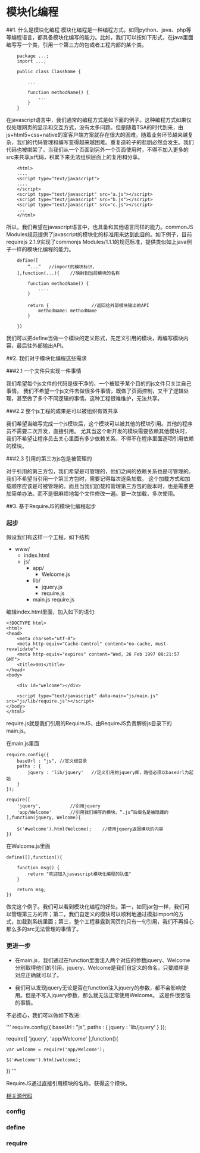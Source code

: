模块化编程
=========

##1. 什么是模块化编程
模块化编程是一种编程方式。如同python、java、php等等编程语言，都具备模块化编写的能力。比如，我们可以按如下形式，在java里面编写写一个类，引用一个第三方的包或者工程内部的某个类。

```
	package ...;
	import ...;

	public class ClassName {

		...

		function methodName() {
			...
		}
	}
```

在javascript语言中，我们通常的编程方式是如下面的例子。这种编程方式如果仅仅处理网页的显示和交互方式，没有太多问题。但是随着TSA的时代到来，由js+html5+css+native的富客户端方案就存在很大的困难。随着业务环节越来越复杂，我们的代码管理和编写变得越来越困难。重复造轮子的悲剧必然会发生。我们代码也被绑架了，当我们从一个页面到另外一个页面使用时，不得不加入更多的src来共享js代码，积累下来无法组织层面上的复用和分享。

```
	<html>
	....
	<script type="text/javascript">
	....
	</script>
	<script type="text/javascript" src="a.js"></script>
	<script type="text/javascript" src="b.js"></script>
	<script type="text/javascript" src="c.js"></script>
	...
	</html>

```


所以，我们希望在javascript语言中，也具备和其他语言同样的能力。commonJS Modules规范提供了javascript的模块化的标准用来达到此目的。如下例子，目前requirejs 2.1.9实现了commonjs Modules/1.1.1的规范标准，提供类似如上java例子一样的模块化编程的能力。

```
	define([
		“...”	//import的模块标识，
	],function(...){	//映射到当前模块的名称

		function methodName() {
			....
		}

		return {				//返回给外部模块输出的API
			methodName: methodName
		}

	})

```

我们可以把define当做一个模块的定义形式，先定义引用的模块，再编写模块内容，最后往外部输出API。

##2. 我们对于模块化编程这些需求

###2.1 一个文件只实现一件事情

我们希望每个js文件的代码是很干净的，一个被赋予某个目的的js文件只关注自己事情。
我们不希望一个js文件去做很多件事情，既做了页面控制，又干了逻辑处理，甚至做了多个不同逻辑的事情。这种工程很难维护，无法共享。

###2.2 整个js工程的成果是可以被组织有效共享

我们希望当编写完成一个js模块后，这个模块可以被其他的模块引用。其他的程序员不需要二次开发，直接引用。
尤其当这个新开发的模块需要依赖其他模块时，我们不希望让程序员去关心里面有多少依赖关系，不得不在程序里面逐项引用依赖的模块。

###2.3 引用的第三方js包是被管理的

对于引用的第三方包，我们希望是可管理的，他们之间的依赖关系也是可管理的。我们不希望当引用一个第三方包时，需要记得每次逐条加载。
这个加载方式和加载顺序应该是可被管理的。而且当我们加载和管理第三方包的版本时，也是需要更加简单办法。而不是很麻烦地每个文件修改一遍。要一次加载，多次使用。

##3. 基于RequireJS的模块化编程起步

### 起步

假设我们有这样一个工程，如下结构

* www/
	* index.html
	* js/
		* app/
			* Welcome.js
		* lib/
			* jquery.js
			* require.js
		* main.js
		require.js

编辑index.html里面，加入如下的语句:
```
<!DOCTYPE html>
<html>
<head>
    <meta charset="utf-8">
    <meta http-equiv="Cache-Control" content="no-cache, must-revalidate">
    <meta http-equiv="expires" content="Wed, 26 Feb 1997 08:21:57 GMT">
    <title>001</title>
</head>
<body>

	<div id="welcome"></div>  

    <script type="text/javascript" data-main="js/main.js" src="js/lib/require.js"></script>
</body>
</html>
```
require.js就是我们引用的RequireJS，由RequireJS负责解析js目录下的main.js。

在main.js里面
```
require.config({
	baseUrl : "js",	//定义根目录
	paths : {
		jquery : 'lib/jquery'	//定义引用的jquery库，路径必须以baseUrl为起始
	}
});

require([
	'jquery',			//引用jquery
	'app/Welcome'		//引用我们编写的模块。“.js”后缀名是被隐藏的
],function(jquery, Welcome){

	$('#welcome').html(Welcome);	//使用jquery返回模块的内容
})

```

在Welcome.js里面
```
define([],function(){

	function msg() {
		return "欢迎加入javascript模块化编程的队伍"
	}

	return msg;
})
```

做完这个例子。我们可以看到模块化编程的好处。第一，如同jar包一样，我们可以管理第三方的库；第二，我们自定义的模块可以顺利地通过模拟import的方式，加载到系统里面；第三，整个工程暴露到网页的只有一句引用，我们不再担心那么多的src无法管理的事情了。

### 更进一步

* 在main.js，我们通过在function里面注入两个对应的参数jquery、Welcome分别取得他们的引用。jquery、Welcome是我们自定义的命名，只要顺序是对应正确就可以了。

* 我们可以发现jquery无论是否在function注入jquery的参数，都不会影响使用。但是不写入jquery参数，那么就无法正常使用Welcome。
这是件很苦恼的事情。

不必担心，我们可以做如下改进:

'''
require.config({
	baseUrl : "js",
	paths : {
		jquery : 'lib/jquery'
	}
});

require([
	'jquery',
	'app/Welcome'
],function(){

	var welcome = require('app/Welcome');

	$('#welcome').html(welcome);
})
'''

RequireJS通过直接引用模块的名称，获得这个模块。

[相关源代码](https://github.com/lordking/EasyAngularJS/tree/master/docs/tutorials/source%20code/001) 

### config

### define

### require




